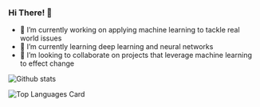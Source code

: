 ### Hi There! 👋

- 🔭 I’m currently working on applying machine learning to tackle real world issues
- 🌱 I’m currently learning deep learning and neural networks
- 👯 I’m looking to collaborate on projects that leverage machine learning to effect change

![Github stats](https://github-readme-stats.vercel.app/api?username=alekseyvalouev&theme=dark&show_icons=true&count_private=true)

![Top Languages Card](https://github-readme-stats.vercel.app/api/top-langs/?username=shinokada)

<!--
**alekseyvalouev/alekseyvalouev** is a ✨ _special_ ✨ repository because its `README.md` (this file) appears on your GitHub profile.

Here are some ideas to get you started:


- 🤔 I’m looking for help with ...
- 💬 Ask me about ...
- 📫 How to reach me: ...
- 😄 Pronouns: ...
- ⚡ Fun fact: ...
-->
